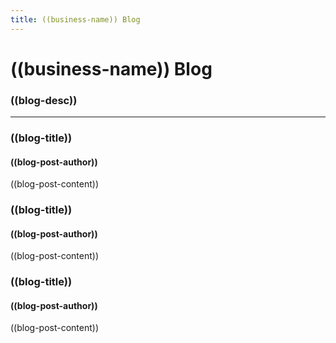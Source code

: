 ```yaml
---
title: ((business-name)) Blog
---
```

# ((business-name)) Blog
### ((blog-desc))

---
### ((blog-title))
#### ((blog-post-author))
((blog-post-content))

### ((blog-title))
#### ((blog-post-author))
((blog-post-content))

### ((blog-title))
#### ((blog-post-author))
((blog-post-content))
